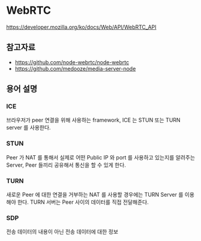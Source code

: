 # WebRTC
https://developer.mozilla.org/ko/docs/Web/API/WebRTC_API

## 참고자료
* https://github.com/node-webrtc/node-webrtc
* https://github.com/medooze/media-server-node

## 용어 설명
### ICE
브라우저가 peer 연결을 위해 사용하는 framework, ICE 는 STUN 또는 TURN server 를 사용한다.

### STUN
Peer 가 NAT 를 통해서 실제로 어떤 Public IP 와 port 를 사용하고 있는지를 알려주는 Server,
Peer 들끼리 공유해서 통신을 할 수 있게 한다.

### TURN
새로운 Peer 에 대한 연결을 거부하는 NAT 를 사용할 경우에는 TURN Server 를 이용해야 한다.
TURN 서버는 Peer 사이의 데이터를 직접 전달해준다.

### SDP
전송 데이터의 내용이 아닌 전송 데이터에 대한 정보 
